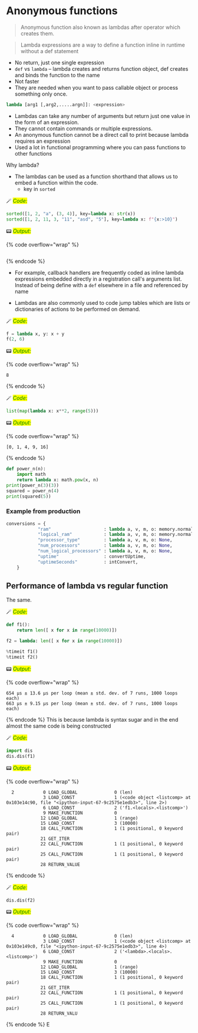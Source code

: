 # Anonymous functions

> Anonymous function also known as lambdas after operator which creates them.

> Lambda expressions are a way to define a function inline in runtime without a def statement

* No return, just one single expression
* ```def``` vs ```lambda``` – lambda creates and returns function object, def creates and binds the function to the name
* Not faster
* They are needed when you want to pass callable object or process something only once.

```python
lambda [arg1 [,arg2,.....argn]]: <expression>
```

* Lambdas can take any number of arguments but return just one value in the form of an expression. 
* They cannot contain commands or multiple expressions. 
* An anonymous function cannot be a direct call to print because lambda requires an expression 
* Used a lot in functional programming where you can pass functions to other functions

Why lambda?

* The lambdas can be used as a function shorthand that allows us to embed a function within the code. 
    * key in `sorted`
    
🪄 _<mark style="color:green;">Code:</mark>_

```python
sorted([1, 2, "a", (3, 4)], key=lambda x: str(x))
sorted([1, 2, 11, 3, "11", "asd", "5"], key=lambda x: f"{x:>10}")
```
📟 _<mark style="color:green;">Output:</mark>_

{% code overflow="wrap" %}
```

```
{% endcode %}

* For example, callback handlers are frequently coded as inline lambda expressions embedded directly in a registration call's arguments list. Instead of being define with a `def` elsewhere in a file and referenced by name
    
* Lambdas are also commonly used to code jump tables which are lists or dictionaries of actions to be performed on demand.


🪄 _<mark style="color:green;">Code:</mark>_

```python
f = lambda x, y: x + y 
f(2, 6)
```




📟 _<mark style="color:green;">Output:</mark>_

{% code overflow="wrap" %}
```
8
```
{% endcode %}

🪄 _<mark style="color:green;">Code:</mark>_

```python
list(map(lambda x: x**2, range(5)))
```




📟 _<mark style="color:green;">Output:</mark>_

{% code overflow="wrap" %}
```
[0, 1, 4, 9, 16]
```
{% endcode %}

```python
def power_n(n): 
    import math 
    return lambda x: math.pow(x, n) 
print(power_n(3)(3))
squared = power_n(4)
print(squared(5))
```

### Example from production

```python
conversions = {
            "ram"                    : lambda a, v, m, o: memory.normalizeRam(v),
            "logical_ram"            : lambda a, v, m, o: memory.normalizeRam(v),
            "processor_type"         : lambda a, v, m, o: None,
            "num_processors"         : lambda a, v, m, o: None,
            "num_logical_processors" : lambda a, v, m, o: None,
            "uptime"                 : convertUptime,
            "uptimeSeconds"          : intConvert,
    }
```

## Performance of lambda vs regular function

The same.


🪄 _<mark style="color:green;">Code:</mark>_

```python
def f1():
    return len([ x for x in range(10000)])

f2 = lambda: len([ x for x in range(10000)])

%timeit f1()
%timeit f2()
```

📟 _<mark style="color:green;">Output:</mark>_

{% code overflow="wrap" %}
```
654 µs ± 13.6 µs per loop (mean ± std. dev. of 7 runs, 1000 loops each)
663 µs ± 9.15 µs per loop (mean ± std. dev. of 7 runs, 1000 loops each)
```
{% endcode %}
This is because lambda is syntax sugar and in the end almost the same code is being constructed


🪄 _<mark style="color:green;">Code:</mark>_

```python
import dis
dis.dis(f1)
```

📟 _<mark style="color:green;">Output:</mark>_

{% code overflow="wrap" %}
```
  2           0 LOAD_GLOBAL              0 (len)
              3 LOAD_CONST               1 (<code object <listcomp> at 0x103e14c90, file "<ipython-input-67-9c2575e1edb3>", line 2>)
              6 LOAD_CONST               2 ('f1.<locals>.<listcomp>')
              9 MAKE_FUNCTION            0
             12 LOAD_GLOBAL              1 (range)
             15 LOAD_CONST               3 (10000)
             18 CALL_FUNCTION            1 (1 positional, 0 keyword pair)
             21 GET_ITER
             22 CALL_FUNCTION            1 (1 positional, 0 keyword pair)
             25 CALL_FUNCTION            1 (1 positional, 0 keyword pair)
             28 RETURN_VALUE
```
{% endcode %}

🪄 _<mark style="color:green;">Code:</mark>_

```python
dis.dis(f2)
```

📟 _<mark style="color:green;">Output:</mark>_

{% code overflow="wrap" %}
```
  4           0 LOAD_GLOBAL              0 (len)
              3 LOAD_CONST               1 (<code object <listcomp> at 0x103e149c0, file "<ipython-input-67-9c2575e1edb3>", line 4>)
              6 LOAD_CONST               2 ('<lambda>.<locals>.<listcomp>')
              9 MAKE_FUNCTION            0
             12 LOAD_GLOBAL              1 (range)
             15 LOAD_CONST               3 (10000)
             18 CALL_FUNCTION            1 (1 positional, 0 keyword pair)
             21 GET_ITER
             22 CALL_FUNCTION            1 (1 positional, 0 keyword pair)
             25 CALL_FUNCTION            1 (1 positional, 0 keyword pair)
             28 RETURN_VALU
```
{% endcode %}
E
